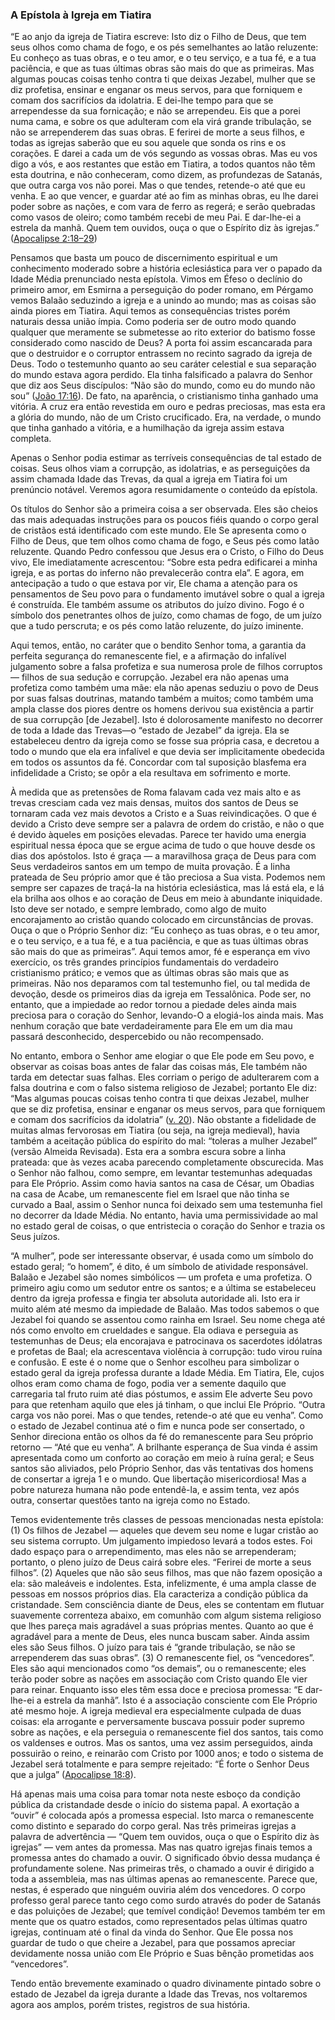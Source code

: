### A Epístola à Igreja em Tiatira 

“E ao anjo da igreja de Tiatira escreve: Isto diz o Filho de Deus, que tem seus olhos como chama de fogo, e os pés semelhantes ao latão reluzente: Eu conheço as tuas obras, e o teu amor, e o teu serviço, e a tua fé, e a tua paciência, e que as tuas últimas obras são mais do que as primeiras. Mas algumas poucas coisas tenho contra ti que deixas Jezabel, mulher que se diz profetisa, ensinar e enganar os meus servos, para que forniquem e comam dos sacrifícios da idolatria. E dei-lhe tempo para que se arrependesse da sua fornicação; e não se arrependeu. Eis que a porei numa cama, e sobre os que adulteram com ela virá grande tribulação, se não se arrependerem das suas obras. E ferirei de morte a seus filhos, e todas as igrejas saberão que eu sou aquele que sonda os rins e os corações. E darei a cada um de vós segundo as vossas obras. Mas eu vos digo a vós, e aos restantes que estão em Tiatira, a todos quantos não têm esta doutrina, e não conheceram, como dizem, as profundezas de Satanás, que outra carga vos não porei. Mas o que tendes, retende-o até que eu venha. E ao que vencer, e guardar até ao fim as minhas obras, eu lhe darei poder sobre as nações, e com vara de ferro as regerá; e serão quebradas como vasos de oleiro; como também recebi de meu Pai. E dar-lhe-ei a estrela da manhã. Quem tem ouvidos, ouça o que o Espírito diz às igrejas.” ([Apocalipse 2:18–29](http://bibliaonline.com.br/acf/ap/2/18-29))

Pensamos que basta um pouco de discernimento espiritual e um conhecimento moderado sobre a história eclesiástica para ver o papado da Idade Média prenunciado nesta epístola. Vimos em Éfeso o declínio do primeiro amor, em Esmirna a perseguição do poder romano, em Pérgamo vemos Balaão seduzindo a igreja e a unindo ao mundo; mas as coisas são ainda piores em Tiatira. Aqui temos as consequências tristes porém naturais dessa união ímpia. Como poderia ser de outro modo quando qualquer que meramente se submetesse ao rito exterior do batismo fosse considerado como nascido de Deus? A porta foi assim escancarada para que o destruidor e o corruptor entrassem no recinto sagrado da igreja de Deus. Todo o testemunho quanto ao seu caráter celestial e sua separação do mundo estava agora perdido. Ela tinha falsificado a palavra do Senhor que diz aos Seus discípulos: “Não são do mundo, como eu do mundo não sou” ([João 17:16](http://bibliaonline.com.br/acf/jo/17/16)). De fato, na aparência, o cristianismo tinha ganhado uma vitória. A cruz era então revestida em ouro e pedras preciosas, mas esta era a glória do mundo, não de um Cristo crucificado. Era, na verdade, o mundo que tinha ganhado a vitória, e a humilhação da igreja assim estava completa.

Apenas o Senhor podia estimar as terríveis consequências de tal estado de coisas. Seus olhos viam a corrupção, as idolatrias, e as perseguições da assim chamada Idade das Trevas, da qual a igreja em Tiatira foi um prenúncio notável. Veremos agora resumidamente o conteúdo da epístola.

Os títulos do Senhor são a primeira coisa a ser observada. Eles são cheios das mais adequadas instruções para os poucos fiéis quando o corpo geral de cristãos está identificado com este mundo. Ele Se apresenta como o Filho de Deus, que tem olhos como chama de fogo, e Seus pés como latão reluzente. Quando Pedro confessou que Jesus era o Cristo, o Filho do Deus vivo, Ele imediatamente acrescentou: “Sobre esta pedra edificarei a minha igreja, e as portas do inferno não prevalecerão contra ela”. E agora, em antecipação a tudo o que estava por vir, Ele chama a atenção para os pensamentos de Seu povo para o fundamento imutável sobre o qual a igreja é construída. Ele também assume os atributos do juízo divino. Fogo é o símbolo dos penetrantes olhos de juízo, como chamas de fogo, de um juízo que a tudo perscruta; e os pés como latão reluzente, do juízo iminente.

Aqui temos, então, no caráter que o bendito Senhor toma, a garantia da perfeita segurança do remanescente fiel, e a afirmação do infalível julgamento sobre a falsa profetiza e sua numerosa prole de filhos corruptos — filhos de sua sedução e corrupção. Jezabel era não apenas uma profetiza como também uma mãe: ela não apenas seduziu o povo de Deus por suas falsas doutrinas, matando também a muitos; como também uma ampla classe dos piores dentre os homens derivou sua existência a partir de sua corrupção [de Jezabel]. Isto é dolorosamente manifesto no decorrer de toda a Idade das Trevas—o “estado de Jezabel” da igreja. Ela se estabeleceu dentro da igreja como se fosse sua própria casa, e decretou a todo o mundo que ela era infalível e que devia ser implicitamente obedecida em todos os assuntos da fé. Concordar com tal suposição blasfema era infidelidade a Cristo; se opôr a ela resultava em sofrimento e morte.

À medida que as pretensões de Roma falavam cada vez mais alto e as trevas cresciam cada vez mais densas, muitos dos santos de Deus se tornaram cada vez mais devotos a Cristo e a Suas reivindicações. O que é devido a Cristo deve sempre ser a palavra de ordem do cristão, e não o que é devido àqueles em posições elevadas. Parece ter havido uma energia espiritual nessa época que se ergue acima de tudo o que houve desde os dias dos apóstolos. Isto é graça — a maravilhosa graça de Deus para com Seus verdadeiros santos em um tempo de muita provação. É a linha prateada de Seu próprio amor que é tão preciosa a Sua vista. Podemos nem sempre ser capazes de traçá-la na história eclesiástica, mas lá está ela, e lá ela brilha aos olhos e ao coração de Deus em meio à abundante iniquidade. Isto deve ser notado, e sempre lembrado, como algo de muito encorajamento ao cristão quando colocado em circunstâncias de provas. Ouça o que o Próprio Senhor diz: “Eu conheço as tuas obras, e o teu amor, e o teu serviço, e a tua fé, e a tua paciência, e que as tuas últimas obras são mais do que as primeiras”. Aqui temos amor, fé e esperança em vivo exercício, os três grandes princípios fundamentais do verdadeiro cristianismo prático; e vemos que as últimas obras são mais que as primeiras. Não nos deparamos com tal testemunho fiel, ou tal medida de devoção, desde os primeiros dias da igreja em Tessalônica. Pode ser, no entanto, que a impiedade ao redor tornou a piedade deles ainda mais preciosa para o coração do Senhor, levando-O a elogiá-los ainda mais. Mas nenhum coração que bate verdadeiramente para Ele em um dia mau passará desconhecido, despercebido ou não recompensado.

No entanto, embora o Senhor ame elogiar o que Ele pode em Seu povo, e observar as coisas boas antes de falar das coisas más, Ele também não tarda em detectar suas falhas. Eles corriam o perigo de adulterarem com a falsa doutrina e com o falso sistema religioso de Jezabel; portanto Ele diz: “Mas algumas poucas coisas tenho contra ti que deixas Jezabel, mulher que se diz profetisa, ensinar e enganar os meus servos, para que forniquem e comam dos sacrifícios da idolatria” ([v. 20](http://bibliaonline.com.br/acf/ap/2/20)). Não obstante a fidelidade de muitas almas fervorosas em Tiatira (ou seja, na igreja medieval), havia também a aceitação pública do espírito do mal: “toleras a mulher Jezabel” (versão Almeida Revisada). Esta era a sombra escura sobre a linha prateada: que às vezes acaba parecendo completamente obscurecida. Mas o Senhor não falhou, como sempre, em levantar testemunhas adequadas para Ele Próprio. Assim como havia santos na casa de César, um Obadias na casa de Acabe, um remanescente fiel em Israel que não tinha se curvado a Baal, assim o Senhor nunca foi deixado sem uma testemunha fiel no decorrer da Idade Média. No entanto, havia uma permissividade ao mal no estado geral de coisas, o que entristecia o coração do Senhor e trazia os Seus juízos.

“A mulher”, pode ser interessante observar, é usada como um símbolo do estado geral; “o homem”, é dito, é um símbolo de atividade responsável. Balaão e Jezabel são nomes simbólicos — um profeta e uma profetiza. O primeiro agiu como um sedutor entre os santos; e a última se estabeleceu dentro da igreja professa e fingia ter absoluta autoridade ali. Isto era ir muito além até mesmo da impiedade de Balaão. Mas todos sabemos o que Jezabel foi quando se assentou como rainha em Israel. Seu nome chega até nós como envolto em crueldades e sangue. Ela odiava e perseguia as testemunhas de Deus; ela encorajava e patrocinava os sacerdotes idólatras e profetas de Baal; ela acrescentava violência à corrupção: tudo virou ruína e confusão. E este é o nome que o Senhor escolheu para simbolizar o estado geral da igreja professa durante a Idade Média. Em Tiatira, Ele, cujos olhos eram como chama de fogo, podia ver a semente daquilo que carregaria tal fruto ruim até dias póstumos, e assim Ele adverte Seu povo para que retenham aquilo que eles já tinham, o que inclui Ele Próprio. “Outra carga vos não porei. Mas o que tendes, retende-o até que eu venha”. Como o estado de Jezabel continua até o fim e nunca pode ser consertado, o Senhor direciona então os olhos da fé do remanescente para Seu próprio retorno — “Até que eu venha”. A brilhante esperança de Sua vinda é assim apresentada como um conforto ao coração em meio à ruína geral; e Seus santos são aliviados, pelo Próprio Senhor, das vãs tentativas dos homens de consertar a igreja 1 e o mundo. Que libertação misericordiosa! Mas a pobre natureza humana não pode entendê-la, e assim tenta, vez após outra, consertar questões tanto na igreja como no Estado.

Temos evidentemente três classes de pessoas mencionadas nesta epístola: (1) Os filhos de Jezabel — aqueles que devem seu nome e lugar cristão ao seu sistema corrupto. Um julgamento impiedoso levará a todos estes. Foi dado espaço para o arrependimento, mas eles não se arrependeram; portanto, o pleno juízo de Deus cairá sobre eles. “Ferirei de morte a seus filhos”. (2) Aqueles que não são seus filhos, mas que não fazem oposição a ela: são maleáveis e indolentes. Esta, infelizmente, é uma ampla classe de pessoas em nossos próprios dias. Ela caracteriza a condição pública da cristandade. Sem consciência diante de Deus, eles se contentam em flutuar suavemente correnteza abaixo, em comunhão com algum sistema religioso que lhes pareça mais agradável a suas próprias mentes. Quanto ao que é agradável para a mente de Deus, eles nunca buscam saber. Ainda assim eles são Seus filhos. O juízo para tais é “grande tribulação, se não se arrependerem das suas obras”. (3) O remanescente fiel, os “vencedores”. Eles são aqui mencionados como “os demais”, ou o remanescente; eles terão poder sobre as nações em associação com Cristo quando Ele vier para reinar. Enquanto isso eles têm essa doce e preciosa promessa: “E dar-lhe-ei a estrela da manhã”. Isto é a associação consciente com Ele Próprio até mesmo hoje. A igreja medieval era especialmente culpada de duas coisas: ela arrogante e perversamente buscava possuir poder supremo sobre as nações, e ela perseguia o remanescente fiel dos santos, tais como os valdenses e outros. Mas os santos, uma vez assim perseguidos, ainda possuirão o reino, e reinarão com Cristo por 1000 anos; e todo o sistema de Jezabel será totalmente e para sempre rejeitado: “É forte o Senhor Deus que a julga” ([Apocalipse 18:8](http://bibliaonline.com.br/acf/ap/18/8)).

Há apenas mais uma coisa para tomar nota neste esboço da condição pública da cristandade desde o início do sistema papal. A exortação a “ouvir” é colocada após a promessa especial. Isto marca o remanescente como distinto e separado do corpo geral. Nas três primeiras igrejas a palavra de advertência — “Quem tem ouvidos, ouça o que o Espírito diz às igrejas” — vem antes da promessa. Mas nas quatro igrejas finais temos a promessa antes do chamado a ouvir. O significado óbvio dessa mudança é profundamente solene. Nas primeiras três, o chamado a ouvir é dirigido a toda a assembleia, mas nas últimas apenas ao remanescente. Parece que, nestas, é esperado que ninguém ouviria além dos vencedores. O corpo professo geral parece tanto cego como surdo através do poder de Satanás e das poluições de Jezabel; que temível condição! Devemos também ter em mente que os quatro estados, como representados pelas últimas quatro igrejas, continuam até o final da vinda do Senhor. Que Ele possa nos guardar de tudo o que cheire a Jezabel, para que possamos apreciar devidamente nossa união com Ele Próprio e Suas bênção prometidas aos “vencedores”.

Tendo então brevemente examinado o quadro divinamente pintado sobre o estado de Jezabel da igreja durante a Idade das Trevas, nos voltaremos agora aos amplos, porém tristes, registros de sua história.